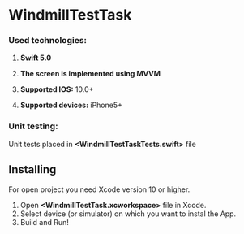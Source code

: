 # WindmillTestTask 


### Used technologies:

1. **Swift 5.0**

2. **The screen is implemented using MVVM**

3. **Supported IOS:**  10.0+

4. **Supported devices:**  iPhone5+


### Unit testing:
Unit tests placed in **<WindmillTestTaskTests.swift>** file

## Installing
For open project you need Xcode version 10 or higher. 
1. Open **<WindmillTestTask.xcworkspace>** file in Xcode.
2. Select device (or simulator) on which you want to instal the App.
3. Build and Run!
